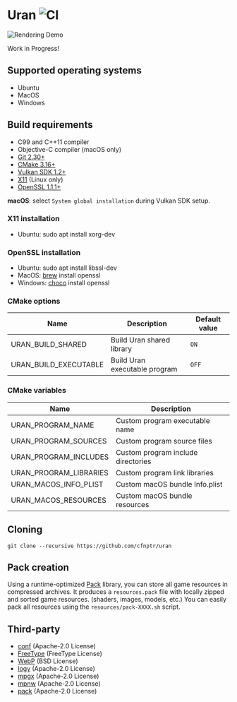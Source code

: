# Uran ![CI](https://github.com/cfnptr/uran/actions/workflows/cmake.yml/badge.svg)

![Rendering Demo](https://user-images.githubusercontent.com/20398717/174491973-aa39074d-587f-4b2f-8ed1-e4231f47c102.jpeg)

Work in Progress!

## Supported operating systems

* Ubuntu
* MacOS
* Windows

## Build requirements

* C99 and C++11 compiler
* Objective-C compiler (macOS only)
* [Git 2.30+](https://git-scm.com/)
* [CMake 3.16+](https://cmake.org/)
* [Vulkan SDK 1.2+](https://vulkan.lunarg.com/)
* [X11](https://www.x.org/) (Linux only)
* [OpenSSL 1.1.1+](https://openssl.org/)

**macOS**: select ```System global installation``` during Vulkan SDK setup.

### X11 installation

* Ubuntu: sudo apt install xorg-dev

### OpenSSL installation

* Ubuntu: sudo apt install libssl-dev
* MacOS: [brew](https://brew.sh/) install openssl
* Windows: [choco](https://chocolatey.org/) install openssl

### CMake options

| Name                  | Description                   | Default value |
|-----------------------|-------------------------------|---------------|
| URAN_BUILD_SHARED     | Build Uran shared library     | `ON`          |
| URAN_BUILD_EXECUTABLE | Build Uran executable program | `OFF`         |

### CMake variables
| Name                   | Description                        |
|------------------------|------------------------------------|
| URAN_PROGRAM_NAME      | Custom program executable name     |
| URAN_PROGRAM_SOURCES   | Custom program source files        |
| URAN_PROGRAM_INCLUDES  | Custom program include directories |
| URAN_PROGRAM_LIBRARIES | Custom program link libraries      |
| URAN_MACOS_INFO_PLIST  | Custom macOS bundle Info.plist     |
| URAN_MACOS_RESOURCES   | Custom macOS bundle resources      |

## Cloning

```
git clone --recursive https://github.com/cfnptr/uran
```

## Pack creation

Using a runtime-optimized [Pack](https://github.com/cfnptr/pack/) library, you can store all game resources in compressed archives.
It produces a `resources.pack` file with locally zipped and sorted game resources. (shaders, images, models, etc.) You can easily pack all resources using the `resources/pack-XXXX.sh` script.

## Third-party

* [conf](https://github.com/cfnptr/conf/) (Apache-2.0 License)
* [FreeType](https://www.freetype.org/) (FreeType License)
* [WebP](https://developers.google.com/speed/webp) (BSD License)
* [logy](https://github.com/cfnptr/logy/) (Apache-2.0 License)
* [mpgx](https://github.com/cfnptr/mpgx/) (Apache-2.0 License)
* [mpnw](https://github.com/cfnptr/mpnw/) (Apache-2.0 License)
* [pack](https://github.com/cfnptr/pack/) (Apache-2.0 License)
